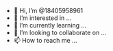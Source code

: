 - 👋 Hi, I’m @18405958961
- 👀 I’m interested in ...
- 🌱 I’m currently learning ...
- 💞️ I’m looking to collaborate on ...
- 📫 How to reach me ...

<!---
18405958961/18405958961 is a ✨ special ✨ repository because its `README.md` (this file) appears on your GitHub profile.
You can click the Preview link to take a look at your changes.
--->
